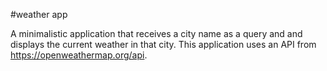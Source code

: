 #weather app

A minimalistic application that receives a city name as a query and and displays the current weather in that city.
This application uses an API from https://openweathermap.org/api.
